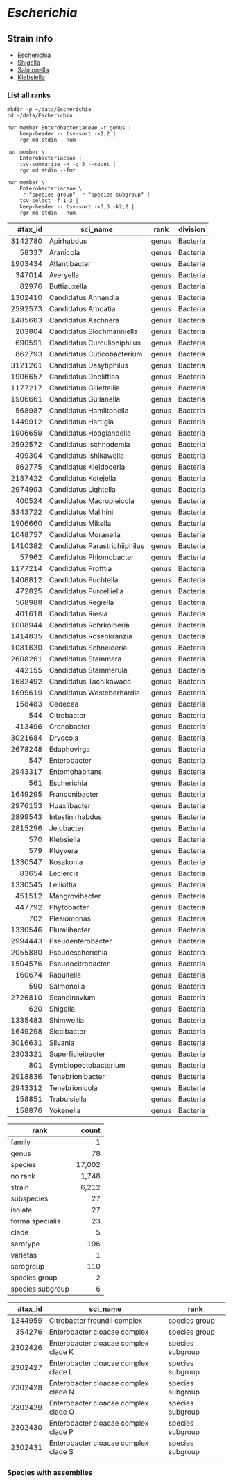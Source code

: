 # *Escherichia*

## Strain info

* [Escherichia](https://www.ncbi.nlm.nih.gov/Taxonomy/Browser/wwwtax.cgi?id=561)
* [Shigella](https://www.ncbi.nlm.nih.gov/Taxonomy/Browser/wwwtax.cgi?id=620)
* [Salmonella](https://www.ncbi.nlm.nih.gov/Taxonomy/Browser/wwwtax.cgi?id=590)
* [Klebsiella](https://www.ncbi.nlm.nih.gov/Taxonomy/Browser/wwwtax.cgi?id=570)

### List all ranks

```shell
mkdir -p ~/data/Escherichia
cd ~/data/Escherichia

nwr member Enterobacteriaceae -r genus |
    keep-header -- tsv-sort -k2,2 |
    rgr md stdin --num

nwr member \
    Enterobacteriaceae |
    tsv-summarize -H -g 3 --count |
    rgr md stdin --fmt

nwr member \
    Enterobacteriaceae \
    -r "species group" -r "species subgroup" |
    tsv-select -f 1-3 |
    keep-header -- tsv-sort -k3,3 -k2,2 |
    rgr md stdin --num

```

| #tax_id | sci_name                      | rank  | division |
|--------:|-------------------------------|-------|----------|
| 3142780 | Apirhabdus                    | genus | Bacteria |
|   58337 | Aranicola                     | genus | Bacteria |
| 1903434 | Atlantibacter                 | genus | Bacteria |
|  347014 | Averyella                     | genus | Bacteria |
|   82976 | Buttiauxella                  | genus | Bacteria |
| 1302410 | Candidatus Annandia           | genus | Bacteria |
| 2592573 | Candidatus Arocatia           | genus | Bacteria |
| 1485663 | Candidatus Aschnera           | genus | Bacteria |
|  203804 | Candidatus Blochmanniella     | genus | Bacteria |
|  690591 | Candidatus Curculioniphilus   | genus | Bacteria |
|  862793 | Candidatus Cuticobacterium    | genus | Bacteria |
| 3121261 | Candidatus Dasytiphilus       | genus | Bacteria |
| 1906657 | Candidatus Doolittlea         | genus | Bacteria |
| 1177217 | Candidatus Gillettellia       | genus | Bacteria |
| 1906661 | Candidatus Gullanella         | genus | Bacteria |
|  568987 | Candidatus Hamiltonella       | genus | Bacteria |
| 1449912 | Candidatus Hartigia           | genus | Bacteria |
| 1906659 | Candidatus Hoaglandella       | genus | Bacteria |
| 2592572 | Candidatus Ischnodemia        | genus | Bacteria |
|  409304 | Candidatus Ishikawella        | genus | Bacteria |
|  862775 | Candidatus Kleidoceria        | genus | Bacteria |
| 2137422 | Candidatus Kotejella          | genus | Bacteria |
| 2974993 | Candidatus Lightella          | genus | Bacteria |
|  400524 | Candidatus Macropleicola      | genus | Bacteria |
| 3343722 | Candidatus Malihini           | genus | Bacteria |
| 1906660 | Candidatus Mikella            | genus | Bacteria |
| 1048757 | Candidatus Moranella          | genus | Bacteria |
| 1410382 | Candidatus Parastrichiiphilus | genus | Bacteria |
|   57962 | Candidatus Phlomobacter       | genus | Bacteria |
| 1177214 | Candidatus Profftia           | genus | Bacteria |
| 1408812 | Candidatus Puchtella          | genus | Bacteria |
|  472825 | Candidatus Purcelliella       | genus | Bacteria |
|  568988 | Candidatus Regiella           | genus | Bacteria |
|  401618 | Candidatus Riesia             | genus | Bacteria |
| 1008944 | Candidatus Rohrkolberia       | genus | Bacteria |
| 1414835 | Candidatus Rosenkranzia       | genus | Bacteria |
| 1081630 | Candidatus Schneideria        | genus | Bacteria |
| 2608261 | Candidatus Stammera           | genus | Bacteria |
|  442155 | Candidatus Stammerula         | genus | Bacteria |
| 1682492 | Candidatus Tachikawaea        | genus | Bacteria |
| 1699619 | Candidatus Westeberhardia     | genus | Bacteria |
|  158483 | Cedecea                       | genus | Bacteria |
|     544 | Citrobacter                   | genus | Bacteria |
|  413496 | Cronobacter                   | genus | Bacteria |
| 3021684 | Dryocola                      | genus | Bacteria |
| 2678248 | Edaphovirga                   | genus | Bacteria |
|     547 | Enterobacter                  | genus | Bacteria |
| 2943317 | Entomohabitans                | genus | Bacteria |
|     561 | Escherichia                   | genus | Bacteria |
| 1649295 | Franconibacter                | genus | Bacteria |
| 2976153 | Huaxiibacter                  | genus | Bacteria |
| 2899543 | Intestinirhabdus              | genus | Bacteria |
| 2815296 | Jejubacter                    | genus | Bacteria |
|     570 | Klebsiella                    | genus | Bacteria |
|     579 | Kluyvera                      | genus | Bacteria |
| 1330547 | Kosakonia                     | genus | Bacteria |
|   83654 | Leclercia                     | genus | Bacteria |
| 1330545 | Lelliottia                    | genus | Bacteria |
|  451512 | Mangrovibacter                | genus | Bacteria |
|  447792 | Phytobacter                   | genus | Bacteria |
|     702 | Plesiomonas                   | genus | Bacteria |
| 1330546 | Pluralibacter                 | genus | Bacteria |
| 2994443 | Pseudenterobacter             | genus | Bacteria |
| 2055880 | Pseudescherichia              | genus | Bacteria |
| 1504576 | Pseudocitrobacter             | genus | Bacteria |
|  160674 | Raoultella                    | genus | Bacteria |
|     590 | Salmonella                    | genus | Bacteria |
| 2726810 | Scandinavium                  | genus | Bacteria |
|     620 | Shigella                      | genus | Bacteria |
| 1335483 | Shimwellia                    | genus | Bacteria |
| 1649298 | Siccibacter                   | genus | Bacteria |
| 3016631 | Silvania                      | genus | Bacteria |
| 2303321 | Superficieibacter             | genus | Bacteria |
|     801 | Symbiopectobacterium          | genus | Bacteria |
| 2918836 | Tenebrionibacter              | genus | Bacteria |
| 2943312 | Tenebrionicola                | genus | Bacteria |
|  158851 | Trabulsiella                  | genus | Bacteria |
|  158876 | Yokenella                     | genus | Bacteria |

| rank             |  count |
|------------------|-------:|
| family           |      1 |
| genus            |     78 |
| species          | 17,002 |
| no rank          |  1,748 |
| strain           |  6,212 |
| subspecies       |     27 |
| isolate          |     27 |
| forma specialis  |     23 |
| clade            |      5 |
| serotype         |    196 |
| varietas         |      1 |
| serogroup        |    110 |
| species group    |      2 |
| species subgroup |      6 |

| #tax_id | sci_name                             | rank             |
|--------:|--------------------------------------|------------------|
| 1344959 | Citrobacter freundii complex         | species group    |
|  354276 | Enterobacter cloacae complex         | species group    |
| 2302426 | Enterobacter cloacae complex clade K | species subgroup |
| 2302427 | Enterobacter cloacae complex clade L | species subgroup |
| 2302428 | Enterobacter cloacae complex clade N | species subgroup |
| 2302429 | Enterobacter cloacae complex clade O | species subgroup |
| 2302430 | Enterobacter cloacae complex clade P | species subgroup |
| 2302431 | Enterobacter cloacae complex clade S | species subgroup |


### Species with assemblies

